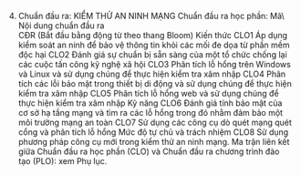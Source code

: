 4. Chuẩn đầu ra: KIỂM THỬ AN NINH MẠNG
Chuẩn đầu ra học phần: Mã\ Nội dung chuẩn đầu ra\
CĐR (Bắt đầu bằng động từ theo thang Bloom) Kiến thức
CLO1 Áp dụng kiểm soát an ninh để bảo vệ thông tin khỏi các mối đe dọa từ phần mềm độc hại
CLO2 Đánh giá sự chuẩn bị sẵn sàng của một tổ chức chống lại các cuộc tấn công kỹ nghệ xã hội
CLO3 Phân tích lỗ hổng trên Windows và Linux và sử dụng chúng để thực hiện kiểm tra xâm nhập
CLO4 Phân tích các lỗi bảo mật trong thiết bị di động và sử dụng chúng để thực hiện kiểm tra xâm nhập
CLO5 Phân tích lỗ hổng web và sử dụng chúng để thực hiện kiểm tra xâm nhập
Kỹ năng
CLO6 Đánh giá tính bảo mật của cơ sở hạ tầng mạng và tìm ra các lỗ hổng trong đó nhằm đảm bảo một môi trường mạng an toàn
CLO7 Sử dụng các công cụ dò quét mạng quét cổng và phân tích lỗ hổng
Mức độ tự chủ và trách nhiệm
CLO8 Sử dụng phương pháp công cụ mới trong kiểm thử an ninh mạng. Ma trận liên kết giữa Chuẩn đầu ra học phần (CLO) và Chuẩn đầu ra
chương trình đào tạo (PLO): xem Phụ lục.
